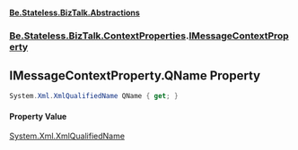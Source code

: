 #### [Be.Stateless.BizTalk.Abstractions](README.md 'README')
### [Be.Stateless.BizTalk.ContextProperties](Be.Stateless.BizTalk.ContextProperties.md 'Be.Stateless.BizTalk.ContextProperties').[IMessageContextProperty](IMessageContextProperty.md 'Be.Stateless.BizTalk.ContextProperties.IMessageContextProperty')

## IMessageContextProperty.QName Property

```csharp
System.Xml.XmlQualifiedName QName { get; }
```

#### Property Value
[System.Xml.XmlQualifiedName](https://docs.microsoft.com/en-us/dotnet/api/System.Xml.XmlQualifiedName 'System.Xml.XmlQualifiedName')